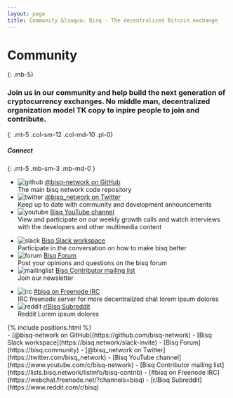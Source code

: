 ```yaml
---
layout: page
title: Community &lsaquo; Bisq - The decentralized Bitcoin exchange
---
```

# Community
{: .mb-5}

### Join us in our community and help build the next generation of cryptocurrency exchanges. No middle man, decentralized organization model TK copy to inpire people to join and contribute.
{: .mt-5 .col-sm-12 .col-md-10 .pl-0}



##### Connect
{: .mt-5 .mb-sm-3 .mb-md-0 }

<div class="row mb-sm-4 mb-md-0">

  <ul class="mt-sm-0 mb-0 mt-md-3 mb-md-5 community-links grey col-sm-12 col-md-4 pr-3">
    <li><img src="../images/community/github.svg" alt="github"> <a href="https://github.com/bisq-network">@bisq-network on GitHub</a><br>The main bisq network code repository</li>
    <li><img src="../images/community/twitter.svg" alt="twitter"> <a href="https://twitter.com/bisq_network">@bisq_network on Twitter</a><br>Keep up to date with community and development announcements</li>
    <li><img src="../images/community/youtube.svg" alt="youtube"> <a href="https://www.youtube.com/c/bisq-network">Bisq YouTube channel</a><br>View and participate on our weekly growth calls and watch interviews with the developers and other multimedia content</li>
  </ul>
  <ul class="mt-sm-0 mb-0 mt-md-3 mb-md-5 community-links grey col-sm-12 col-md-4 pr-3">
    <li><img src="../images/community/slack.svg" alt="slack"> <a href="https://bisq.network/slack-invite">Bisq Slack workspace</a><br>Participate in the conversation on how to make bisq better</li>
    <li><img src="../images/community/forum.svg" alt="forum"> <a href="https://bisq.community">Bisq Forum</a><br>Post your opinions and questions on the bisq forum</li>
    <li><img src="../images/community/mailinglist.svg" alt="mailinglist"> <a href="https://lists.bisq.network/listinfo/bisq-contrib">Bisq Contributor mailing list</a><br>Join our newsletter</li>
  </ul>
  <ul class="mt-sm-0 mb-0 mt-md-3 mb-md-5 community-links grey col-sm-12 col-md-4 pr-3">
    <li><img src="../images/community/irc.svg" alt="irc"> <a href="https://webchat.freenode.net/?channels=bisq">#bisq on Freenode IRC</a><br>IRC freenode server for more decentralized chat lorem ipsum dolores</li>
    <li><img src="../images/community/reddit.svg" alt="reddit"> <a href="https://www.reddit.com/r/bisq">r/Bisq Subreddit</a><br>Reddit Lorem ipsum dolores</li>
  </ul>

</div>



<div class="row mb-sm-4 mb-md-0">

  <div class="mt-sm-0 mb-0 mt-md-3 mb-md-5 col-sm-12 col-md-8 pr-5">
    {% include positions.html %}
  </div>

</div>
 - [@bisq-network on GitHub](https://github.com/bisq-network)
 - [Bisq Slack workspace](https://bisq.network/slack-invite)
 - [Bisq Forum](https://bisq.community)
 - [@bisq_network on Twitter](https://twitter.com/bisq_network)
 - [Bisq YouTube channel](https://www.youtube.com/c/bisq-network)
 - [Bisq Contributor mailing list](https://lists.bisq.network/listinfo/bisq-contrib)
 - [#bisq on Freenode IRC](https://webchat.freenode.net/?channels=bisq)
 - [r/Bisq Subreddit](https://www.reddit.com/r/bisq)
